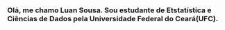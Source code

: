 ### Olá, me chamo Luan Sousa. Sou estudante de Etstatística e Ciências de Dados pela Universidade Federal do Ceará(UFC).
